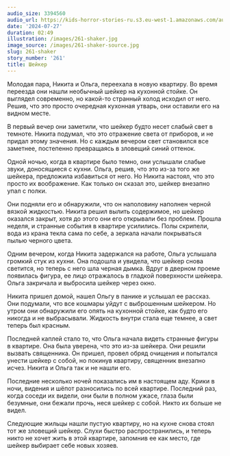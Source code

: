 ```yaml
---
audio_size: 3394560
audio_url: https://kids-horror-stories-ru.s3.eu-west-1.amazonaws.com/audio/261-shaker.mp3
date: '2024-07-27'
duration: 02:49
illustration: /images/261-shaker.jpg
image_source: /images/261-shaker-source.jpg
slug: 261-shaker
story_number: '261'
title: Шейкер
---
```


Молодая пара, Никита и Ольга, переехала в новую квартиру. Во время переезда они нашли необычный шейкер на кухонной стойке. Он выглядел современно, но какой-то странный холод исходил от него. Решив, что это просто очередная кухонная утварь, они оставили его на видном месте.

В первый вечер они заметили, что шейкер будто несет слабый свет в темноте. Никита подумал, что это отражение света от приборов, и не придал этому значения. Но с каждым вечером свет становился все заметнее, постепенно превращаясь в зловещий синий оттенок.

Одной ночью, когда в квартире было темно, они услышали слабые звуки, доносящиеся с кухни. Ольга, решив, что это из-за того же шейкера, предложила избавиться от него. Но Никита настоял, что это просто их воображение. Как только он сказал это, шейкер внезапно упал с полки.

Они подняли его и обнаружили, что он наполовину наполнен черной вязкой жидкостью. Никита решил вылить содержимое, но шейкер оказался закрыт, хотя до этого они его открывали без проблем. Прошла неделя, и странные события в квартире усилились. Полы скрипели, вода из крана текла сама по себе, а зеркала начали покрываться пылью черного цвета.

Одним вечером, когда Никита задержался на работе, Ольга услышала громкий стук из кухни. Она подошла и увидела, что шейкер снова светится, но теперь с него шла черная дымка. Вдруг в дверном проеме появилась фигура, ее лицо отражалось в гладкой поверхности шейкера. Ольга закричала и выбросила шейкер через окно.

Никита пришел домой, нашел Ольгу в панике и услышал ее рассказ. Они подумали, что все кошмары уйдут с выброшенным шейкером. Но утром они обнаружили его опять на кухонной стойке, как будто его никогда и не выбрасывали. Жидкость внутри стала еще темнее, а свет теперь был красным.

Последней каплей стало то, что Ольга начала видеть странные фигуры в квартире. Она была уверена, что это из-за шейкера. Они решили вызвать священника. Он пришел, провел обряд очищения и попытался унести шейкер с собой, но покинув квартиру, священник внезапно исчез. Никита и Ольга так и не нашли его.

Последние несколько ночей показались им в настоящем аду. Крики в ночи, видения и шёпот разносились по всей квартире. Последний раз, когда соседи их видели, они были в полном ужасе, глаза были безумные, они бежали прочь, неся шейкер с собой. Никто их больше не видел.

Следующие жильцы нашли пустую квартиру, но на кухне снова стоял тот же зловещий шейкер. Слухи быстро распространились, и теперь никто не хочет жить в этой квартире, запомнив ее как место, где шейкер выбирает себе новых хозяев.